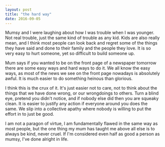 ```yaml
---
layout: post
title: "the hard way"
date: 2016-09-05
---
```


Mumsy and I were laughing about how I was trouble when I was younger. Not real trouble, just the same kind of trouble as any kid. Kids are also really mean, and I think most people can look back and regret some of the things they have said and done to their family and the people they love. It is so very easy to hurt someone, yet so difficult to build someone up.

Mum says if you wanted to be on the front page of a newspaper tomorrow there are some easy ways and hard ways to do it. We all know the easy ways, as most of the news we see on the front page nowadays is absolutely awful. It is much easier to do something heinous than glorious.

I think this is the crux of it. It's just easier not to care, not to think about the things that we have done wrong, or our wrongdoings to others. Turn a blind eye, pretend you didn't notice, and if nobody else did then you are squeaky clean. It is easier to justify any action if everyone around you does the same. We slip into a collective apathy where nobody is willing to put the effort in to just be good.

I am not a paragon of virtue, I am fundamentally flawed in the same way as most people, but the one thing my mum has taught me above all else is to always be kind, never cruel. If I'm considered even half as good a person as mumsy, I've done alright in life.
